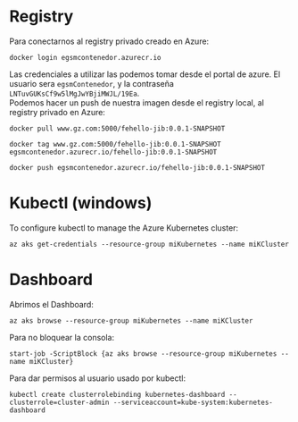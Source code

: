 # Registry
Para conectarnos al registry privado creado en Azure:  

```
docker login egsmcontenedor.azurecr.io
```

Las credenciales a utilizar las podemos tomar desde el portal de azure. El usuario sera `egsmContenedor`, y la contraseña `LNTuvGUKsCf9w5lMgJwYBjiMWJL/19Ea`.  
Podemos hacer un push de nuestra imagen desde el registry local, al registry privado en Azure:  

```
docker pull www.gz.com:5000/fehello-jib:0.0.1-SNAPSHOT

docker tag www.gz.com:5000/fehello-jib:0.0.1-SNAPSHOT egsmcontenedor.azurecr.io/fehello-jib:0.0.1-SNAPSHOT

docker push egsmcontenedor.azurecr.io/fehello-jib:0.0.1-SNAPSHOT
```

# Kubectl (windows)
To configure kubectl to manage the Azure Kubernetes cluster:  

```
az aks get-credentials --resource-group miKubernetes --name miKCluster
```

# Dashboard
Abrimos el Dashboard:  

```
az aks browse --resource-group miKubernetes --name miKCluster
```

Para no bloquear la consola:  

```
start-job -ScriptBlock {az aks browse --resource-group miKubernetes --name miKCluster}
```

Para dar permisos al usuario usado por kubectl:  

```
kubectl create clusterrolebinding kubernetes-dashboard --clusterrole=cluster-admin --serviceaccount=kube-system:kubernetes-dashboard
```

